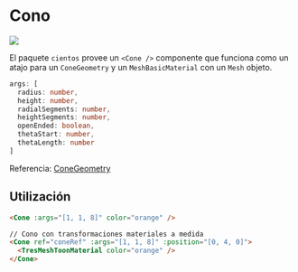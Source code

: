 # Cono <Badge type="warning" text="^1.6.0" />

![](/cientos/cone.png)

El paquete `cientos` provee un `<Cone />` componente que funciona como un atajo para un `ConeGeometry` y un `MeshBasicMaterial` con un `Mesh` objeto.

```typescript
args: [
  radius: number,
  height: number,
  radialSegments: number,
  heightSegments: number,
  openEnded: boolean,
  thetaStart: number,
  thetaLength: number
]
```

Referencia: [ConeGeometry](https://threejs.org/docs/?q=cone#api/en/geometries/ConeGeometry)

## Utilización

```html
<Cone :args="[1, 1, 8]" color="orange" />

// Cono con transformaciones materiales a medida
<Cone ref="coneRef" :args="[1, 1, 8]" :position="[0, 4, 0]">
  <TresMeshToonMaterial color="orange" />
</Cone>
```
